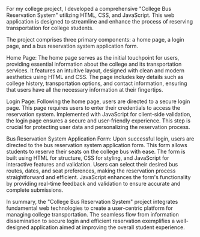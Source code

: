 For my college project, I developed a comprehensive "College Bus Reservation System" utilizing HTML, CSS, and JavaScript. This web application is designed to streamline and enhance the process of reserving transportation for college students.

The project comprises three primary components: a home page, a login page, and a bus reservation system application form.

Home Page: The home page serves as the initial touchpoint for users, providing essential information about the college and its transportation services. It features an intuitive layout, designed with clean and modern aesthetics using HTML and CSS. The page includes key details such as college history, transportation options, and contact information, ensuring that users have all the necessary information at their fingertips.

Login Page: Following the home page, users are directed to a secure login page. This page requires users to enter their credentials to access the reservation system. Implemented with JavaScript for client-side validation, the login page ensures a secure and user-friendly experience. This step is crucial for protecting user data and personalizing the reservation process.

Bus Reservation System Application Form: Upon successful login, users are directed to the bus reservation system application form. This form allows students to reserve their seats on the college bus with ease. The form is built using HTML for structure, CSS for styling, and JavaScript for interactive features and validation. Users can select their desired bus routes, dates, and seat preferences, making the reservation process straightforward and efficient. JavaScript enhances the form's functionality by providing real-time feedback and validation to ensure accurate and complete submissions.

In summary, the "College Bus Reservation System" project integrates fundamental web technologies to create a user-centric platform for managing college transportation. The seamless flow from information dissemination to secure login and efficient reservation exemplifies a well-designed application aimed at improving the overall student experience.

